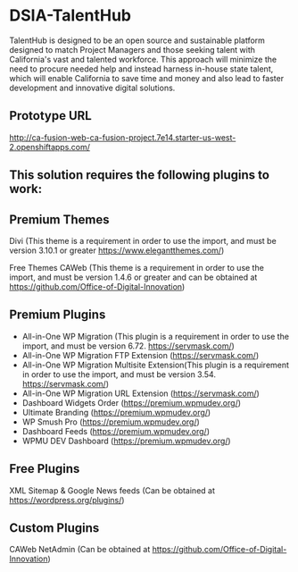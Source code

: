 # DSIA-TalentHub

TalentHub is designed to be an open source and sustainable platform designed to match Project Managers and those seeking talent with California's vast and talented workforce. This approach will minimize the need to procure needed help and instead harness in-house state talent, which will enable California to save time and money and also lead to faster development and innovative digital solutions.

Prototype URL
----------------
http://ca-fusion-web-ca-fusion-project.7e14.starter-us-west-2.openshiftapps.com/

This solution requires the following plugins to work:
---------------------------------------------

Premium Themes
---------------
Divi (This theme is a requirement in order to use the import, and must be version 3.10.1 or greater https://www.elegantthemes.com/)

Free Themes
CAWeb (This theme is a requirement in order to use the import, and must be version 1.4.6 or greater and can be obtained at https://github.com/Office-of-Digital-Innovation)

Premium Plugins
----------------
- All-in-One WP Migration (This plugin is a requirement in order to use the import, and must be version 6.72. https://servmask.com/)
- All-in-One WP Migration FTP Extension (https://servmask.com/)
- All-in-One WP Migration Multisite Extension(This plugin is a requirement in order to use the import, and must be version 3.54. https://servmask.com/)
- All-in-One WP Migration URL Extension (https://servmask.com/)
- Dashboard Widgets Order (https://premium.wpmudev.org/)
- Ultimate Branding (https://premium.wpmudev.org/)
- WP Smush Pro (https://premium.wpmudev.org/)
- Dashboard Feeds (https://premium.wpmudev.org/)
- WPMU DEV Dashboard (https://premium.wpmudev.org/)

Free Plugins
-------------
XML Sitemap & Google News feeds (Can be obtained at https://wordpress.org/plugins/)

Custom Plugins
---------------
CAWeb NetAdmin (Can be obtained at https://github.com/Office-of-Digital-Innovation)
